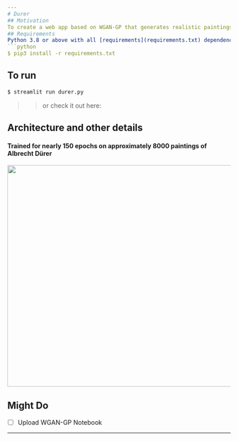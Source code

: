 ```yaml
---
# Durer
## Motivation
To create a web app based on WGAN-GP that generates realistic paintings of Albrecht Dürer
## Requirements
Python 3.8 or above with all [requirements](requirements.txt) dependencies installed. To install run:
```python
$ pip3 install -r requirements.txt
```
## To run
```python
$ streamlit run durer.py
```
>>or check it out here: 

## Architecture and other details

#### Trained for nearly 150 epochs on approximately 8000 paintings of Albrecht Dürer

<img src="https://user-images.githubusercontent.com/52780573/110354770-8a452300-805e-11eb-817c-3045e33b536a.gif" data-canonical-src="" width="800" height="500" />



## Might Do
- [ ] Upload WGAN-GP Notebook

---
```

